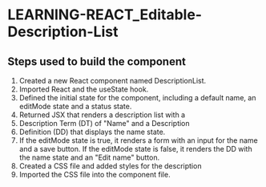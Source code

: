 # LEARNING-REACT_Editable-Description-List
## Steps used to build the component

1. Created a new React component named DescriptionList.
2. Imported React and the useState hook.
3. Defined the initial state for the component, including a default name, an editMode state and a status state.
4. Returned JSX that renders a description list with a 
5. Description Term (DT) of "Name" and a Description 
6. Definition (DD) that displays the name state.
7.  If the editMode state is true, it renders a form with an input for the name and a save button. If the editMode state is false, it renders the DD with the name state and an "Edit name" button.
8. Created a CSS file and added styles for the description 
9. Imported the CSS file into the component file.
